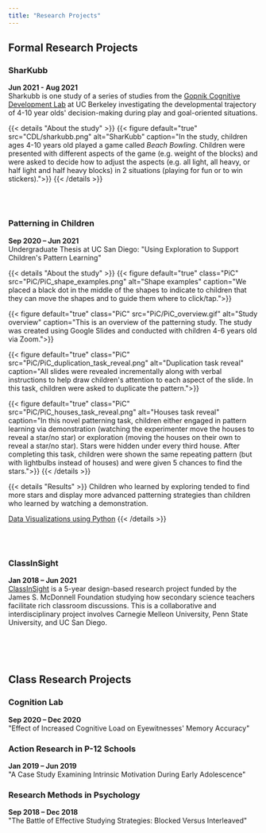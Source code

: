 ```yaml
---
title: "Research Projects"
---
```

## Formal Research Projects
### SharKubb
**Jun 2021 - Aug 2021**  
Sharkubb is one study of a series of studies from the <a class="external-link" href="http://www.gopniklab.berkeley.edu/">Gopnik Cognitive Development Lab</a> at UC Berkeley investigating the developmental trajectory of 4-10 year olds' decision-making during play and goal-oriented situations.

{{< details "About the study" >}}
{{< figure default="true" src="CDL/sharkubb.png" alt="SharKubb" caption="In the study, children ages 4-10 years old played a game called _Beach Bowling_. Children were presented with different aspects of the game (e.g. weight of the blocks) and were asked to decide how to adjust the aspects (e.g. all light, all heavy, or half light and half heavy blocks) in 2 situations (playing for fun or to win stickers).">}}
{{< /details >}}

<br>
<br>

### Patterning in Children
**Sep 2020 – Jun 2021**  
Undergraduate Thesis at UC San Diego: "Using Exploration to Support Children's Pattern Learning"

{{< details "About the study" >}}
{{< figure default="true" class="PiC" src="PiC/PiC_shape_examples.png" alt="Shape examples" caption="We placed a black dot in the middle of the shapes to indicate to children that they can move the shapes and to guide them where to click/tap.">}}

{{< figure default="true" class="PiC" src="PiC/PiC_overview.gif" alt="Study overview" caption="This is an overview of the patterning study. The study was created using Google Slides and conducted with children 4-6 years old via Zoom.">}}

{{< figure default="true" class="PiC" src="PiC/PiC_duplication_task_reveal.png" alt="Duplication task reveal" caption="All slides were revealed incrementally along with verbal instructions to help draw children's attention to each aspect of the slide. In this task, children were asked to duplicate the pattern.">}}

{{< figure default="true" class="PiC" src="PiC/PiC_houses_task_reveal.png" alt="Houses task reveal" caption="In this novel patterning task, children either engaged in pattern learning via demonstration (watching the experimenter move the houses to reveal a star/no star) or exploration (moving the houses on their own to reveal a star/no star). Stars were hidden under every third house. After completing this task, children were shown the same repeating pattern (but with lightbulbs instead of houses) and were given 5 chances to find the stars.">}}
{{< /details >}}

{{< details "Results" >}}
Children who learned by exploring tended to find more stars and display more advanced patterning strategies than children who learned by watching a demonstration.

<a class="external-link" href="https://github.com/vyleung/PiC/blob/main/pic_visualizations_VL.ipynb" target="_blank">Data Visualizations using Python</a>
{{< /details >}}

<br>
<br>

### ClassInSight
**Jan 2018 – Jun 2021**  
<a class="external-link" href="https://www.hcii.cmu.edu/news/2018/25m-grant-received-study-science-teaching">ClassInSight</a> is a 5-year design-based research project funded by the James S. McDonnell Foundation studying how secondary science teachers facilitate rich classroom discussions. This is a collaborative and interdisciplinary project involves Carnegie Melleon University, Penn State University, and UC San Diego.

<br>
<br>
<br>

## Class Research Projects
### Cognition Lab
**Sep 2020 – Dec 2020**  
"Effect of Increased Cognitive Load on Eyewitnesses' Memory Accuracy"

### Action Research in P-12 Schools
**Jan 2019 – Jun 2019**  
"A Case Study Examining Intrinsic Motivation During Early Adolescence"

### Research Methods in Psychology
**Sep 2018 – Dec 2018**  
"The Battle of Effective Studying Strategies: Blocked Versus Interleaved"